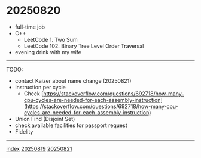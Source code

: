 <head><meta name="viewport" content="width=device-width, initial-scale=1.0, user-scalable=yes" /><meta charset="UTF-8"></head>

# 20250820

- full-time job
- C++
	- LeetCode 1. Two Sum
	- LeetCode 102. Binary Tree Level Order Traversal
- evening drink with my wife

---

TODO:

- contact Kaizer about name change (20250821)
- Instruction per cycle
	- Check [https://stackoverflow.com/questions/692718/how-many-cpu-cycles-are-needed-for-each-assembly-instruction](https://stackoverflow.com/questions/692718/how-many-cpu-cycles-are-needed-for-each-assembly-instruction)
- Union Find (Disjoint Set)
- check available facilities for passport request
- Fidelity

---

[index](../../index.html)
[20250819](20250819.html)
[20250821](20250821.html)
